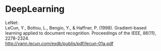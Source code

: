 # DeepLearning
LeNet:</br>
LeCun, Y., Bottou, L., Bengio, Y., & Haffner, P. (1998). Gradient-based learning applied to document recognition. Proceedings of the IEEE, 86(11), 2278-2324.</br>
http://yann.lecun.com/exdb/publis/pdf/lecun-01a.pdf</br>
</br>